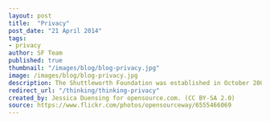 ```yaml
---
layout: post
title:  "Privacy"
post_date: "21 April 2014"
tags:
- privacy
author: SF Team
published: true
thumbnail: "/images/blog/blog-privacy.jpg"
image: /images/blog/blog-privacy.jpg
description: The Shuttleworth Foundation was established in October 2000 with the belief...
redirect_url: "/thinking/thinking-privacy"
created_by: Jessica Duensing for opensource.com. (CC BY-SA 2.0)
source: https://www.flickr.com/photos/opensourceway/6555466069
---
```

